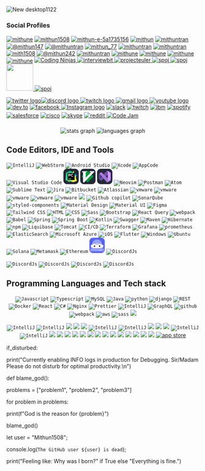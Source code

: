 

![New desktop1122](https://github.com/Mithun1508/Mithun1508/assets/93249038/f0c6381d-c40c-455e-ae25-087cbd53b180)






<h3 align="left">Social Profiles </h3>
<p align="left">
<a href="https://codepen.io/mithune" target="blank"><img align="center" src="https://upload.wikimedia.org/wikipedia/commons/thumb/3/32/CodePen_Logo.svg/330px-CodePen_Logo.svg.png" alt="mithune" height="30" width="40" /></a>
<a href="https://dev.to/mithun1508" target="blank"><img align="center" src="https://media.dev.to/cdn-cgi/image/quality=100/https://dev-to-uploads.s3.amazonaws.com/uploads/logos/resized_logo_UQww2soKuUsjaOGNB38o.png" alt="mithun1508" height="30" width="40" /></a>
<a href="https://www.linkedin.com/in/mithun-5a1735156/" target="blank"><img align="center" src="https://encrypted-tbn0.gstatic.com/images?q=tbn:ANd9GcRokEYt0yyh6uNDKL8uksVLlhZ35laKNQgZ9g&s" alt="mithun-e-5a1735156" height="30" width="40" /></a>
<a href="https://stackoverflow.com/users/20698323/mithun" target="blank"><img align="center" src="https://raw.githubusercontent.com/rahuldkjain/github-profile-readme-generator/master/src/images/icons/Social/stack-overflow.svg" alt="mithun" height="30" width="40" /></a>
<a href="https://codesandbox.com/mithuntran" target="blank"><img align="center" src="https://logotyp.us/file/codesandbox.svg" alt="mithuntran" height="50" width="50" /></a>
<a href="https://hashnode.com/@mithun147" target="blank"><img align="center" src="https://raw.githubusercontent.com/rahuldkjain/github-profile-readme-generator/master/src/images/icons/Social/hashnode.svg" alt="@mithun147" height="30" width="40" /></a>
<a href="https://medium.com/@mithuntran" target="blank"><img align="center" src="https://raw.githubusercontent.com/rahuldkjain/github-profile-readme-generator/master/src/images/icons/Social/medium.svg" alt="@mithuntran" height="30" width="40" /></a>
<a href="https://www.codechef.com/users/mithun_77" target="blank"><img align="center" src="https://cdn.jsdelivr.net/npm/simple-icons@3.1.0/icons/codechef.svg" alt="mithun_77" height="30" width="40" /></a>
<a href="https://www.hackerrank.com/mithuntran" target="blank"><img align="center" src="https://raw.githubusercontent.com/rahuldkjain/github-profile-readme-generator/master/src/images/icons/Social/hackerrank.svg" alt="mithuntran" height="30" width="40" /></a>
<a href="https://codeforces.com/profile/mithuntran" target="blank"><img align="center" src="https://raw.githubusercontent.com/rahuldkjain/github-profile-readme-generator/master/src/images/icons/Social/codeforces.svg" alt="mithuntran" height="30" width="40" /></a>
<a href="https://www.leetcode.com/mith1508" target="blank"><img align="center" src="https://leetcode.com/static/webpack_bundles/images/logo.c36eaf5e6.svg" alt="mith1508" height="30" width="40" /></a>
<a href="https://www.hackerearth.com/@mithun242" target="blank"><img align="center" src="https://www.hackerearth.com/recruit/homepage-files/assets/images/hackerEarth-logo.svg" alt="@mithun242" height="70" width="70" /></a>
<a href="https://auth.geeksforgeeks.org/user/mithuntran" target="blank"><img align="center" src="https://raw.githubusercontent.com/rahuldkjain/github-profile-readme-generator/master/src/images/icons/Social/geeks-for-geeks.svg" alt="mithuntran" height="30" width="40" /></a>
<a href="https://www.topcoder.com/members/mithune" target="blank"><img align="center" src="https://raw.githubusercontent.com/rahuldkjain/github-profile-readme-generator/master/src/images/icons/Social/topcoder.svg" alt="mithune" height="30" width="40" /></a>
<a href="https://www.techgig.com/codegladiators/dashboard" target="blank"><img align="center" src="https://www.techgig.com/files/contest_upload_files/tg-logo-banner-060723.png" alt="mithune" height="60" width="60" /></a>
<a href="https://coderbyte.com/profile/user0syp7ngu1" target="blank"><img align="center" src="https://coderbytestaticimages.s3.amazonaws.com/consumer-v2/nav/coderbyte_logo_digital_multi_light.png" alt="mithune" height="60" width="60" /></a>
<a href="https://app.codility.com/programmers/" target="blank"><img align="center" src="https://www.codility.com/wp-content/uploads/2020/03/On_light-png.webp" alt="mithune" height="60" width="60" /></a>
<a href="https://www.codingninjas.com/" target="_blank">
  <img src="https://files.codingninjas.in/new_cn_logo-29829.svg" alt="Coding Ninjas" alt="mithune" height="70" width="70" / />
</a>
<a href="https://www.interviewbit.com/profile/mithun_273/" target="_blank">
  <img src="https://assets.interviewbit.com/assets/ibpp/brand-5c6255a15a1b1307a1b8a2bf0bcb149b1ff9513ab2854c7d391b3faf5f33848f.svg.gz" alt="interviewbit" alt="mithune" height="70" width="70" / />
</a>
	
<a href="https://www.codewars.com/users/Mithun1508" target="_blank">
  <img src="https://www.codewars.com/packs/assets/logo.f607a0fb.svg" alt="projecteuler" alt="mithune" height="70" width="70" / />
</a>
<a href="https://www.spoj.com/" target="_blank">
  <img src="https://stx1.spoj.com/gfx/2015e.png" alt="spoj" height="70" width="70" / />
</a>

<a href="https://www.spoj.com/" target="_blank">
  <img src="https://www.mycplus.com/ezoimgfmt/cdn.mycplus.com/mycplus/wp-content/uploads/2011/02/challenge24-header.jpg?ezimgfmt=ng:webp/ngcb1" alt="spoj" height="70" width="70" / />
</a>
<a href="https://www.spoj.com/" target="_blank">
  <img src="https://www.mycplus.com/ezoimgfmt/cdn.mycplus.com/mycplus/wp-content/uploads/2011/02/The-International-Obfuscated-C-Code-Contest.png?ezimgfmt=ng:webp/ngcb1" height="70" width="70" / />
</a>
<a href="https://www.spoj.com/" target="_blank">
  <img src="https://ipsc.ksp.sk/static/ipsc.gif" alt="spoj" height="70" width="70" / />
</a>

<div align="left">
 <a href="https://x.com/mithuntran" target="blank"><img src="https://raw.githubusercontent.com/maurodesouza/profile-readme-generator/master/src/assets/icons/social/twitter/default.svg" width="52" height="40" alt="twitter logo"  /><img src="https://raw.githubusercontent.com/maurodesouza/profile-readme-generator/master/src/assets/icons/social/discord/default.svg" width="52" height="40" alt="discord logo"  />
  <a href="https://www.twitch.tv/mithun15 YT" target="blank"> <img src="https://img.shields.io/static/v1?message=Twitch&logo=twitch&label=&color=9146FF&logoColor=white&labelColor=&style=for-the-badge" height="35" alt="twitch logo"  />
  <img src="https://img.shields.io/static/v1?message=Gmail&logo=gmail&label=&color=D14836&logoColor=white&labelColor=&style=for-the-badge" height="35" alt="gmail logo"  />
 <a href="https://www.youtube.com/@Newusermithun" target="blank"><img src="https://raw.githubusercontent.com/maurodesouza/profile-readme-generator/master/src/assets/icons/social/youtube/default.svg" width="52" height="40" alt="youtube logo"  />
<a target="_blank" href="https://dev.to/Mithun1508" style="display: inline-block;"><img src="https://img.shields.io/badge/dev-to?style=for-the-badge&logo=dev-to&logoColor=white&color=black" alt="dev.to" /></a>
<a href="https://github.com/Mithun1508" target="_blank">
<a href="https://www.facebook.com/iamrishavanand" target="_blank">
<img src=https://img.shields.io/badge/facebook-%232E87FB.svg?&style=for-the-badge&logo=facebook&logoColor=white alt=facebook style="margin-bottom: 5px;" />
</a>
<a href="https://www.instagram.com" target="blank"><img src="https://upload.wikimedia.org/wikipedia/commons/a/a5/Instagram_icon.png" alt="Instagram logo" width="40" height="40" /></a>
<a target="_blank" href="https://slack.com" style="display: inline-block;"><img src="https://www.vectorlogo.zone/logos/slack/slack-icon.svg" alt="slack" width="42" height="42" /></a>
<a target="_blank" href="https://www.twitch.tv" style="display: inline-block;"><img src="https://www.vectorlogo.zone/logos/twitch/twitch-icon.svg" alt="twitch" width="42" height="42" /></a>
<a target="_blank" href="https://www.ibm.com" style="display: inline-block;"><img src="https://www.vectorlogo.zone/logos/ibm/ibm-icon.svg" alt="ibm" width="42" height="42" /></a>
<a target="_blank" href="https://www.spotify.com" style="display: inline-block;"><img src="https://www.vectorlogo.zone/logos/spotify/spotify-icon.svg" alt="spotify" width="42" height="42" /></a>
<a target="_blank" href="https://www.salesforce.com" style="display: inline-block;"><img src="https://www.vectorlogo.zone/logos/salesforce/salesforce-icon.svg" alt="salesforce" width="42" height="42" /></a>
<a target="_blank" href="https://www.cisco.com" style="display: inline-block;"><img src="https://www.vectorlogo.zone/logos/cisco/cisco-icon.svg" alt="cisco" width="42" height="42" /></a>
<a target="_blank" href="https://www.skype.com" style="display: inline-block;"><img src="https://www.vectorlogo.zone/logos/skype/skype-icon.svg" alt="skype" width="42" height="42" /></a>
<a href="https://www.reddit.com/" target="_blank">
  <img src="https://redditinc.com/hubfs/Reddit%20Inc/Brand/Reddit_Lockup_Logo.svg" alt="reddit" alt="skype" width="70" height="70"  />
</a>
<a href="https://developers.google.com/profile/u/111142552063927292402/dashboard" target="_blank">
  <img src="https://upload.wikimedia.org/wikipedia/commons/thumb/8/89/Google_Code_Jam_logo.png/330px-Google_Code_Jam_logo.png" alt="Code Jam"  width="100" height="100"  />
</a>

<br/>  


   


###

<div align="center">
  <img src="https://github-readme-stats.vercel.app/api?username=Mithun1508&hide_title=false&hide_rank=false&show_icons=true&include_all_commits=true&count_private=true&disable_animations=false&theme=dracula&locale=en&hide_border=false&order=1" height="150" alt="stats graph"  />
  <img src="https://github-readme-stats.vercel.app/api/top-langs?username=Mithun1508&locale=en&hide_title=false&layout=compact&card_width=320&langs_count=5&theme=dracula&hide_border=false&order=2" height="150" alt="languages graph"  />
</div>

###

## Code Editors, IDE and Tools
<code><img width="50" src="https://user-images.githubusercontent.com/25181517/192108890-200809d1-439c-4e23-90d3-b090cf9a4eea.png" alt="IntelliJ" title="IntelliJ"/></code>
	<code><img width="40" src="https://user-images.githubusercontent.com/25181517/192108893-b1eed3c7-b2c4-4e1c-9e9f-c7e83637b33d.png" alt="WebStorm" title="WebStorm"/></code>
	<code><img width="40" src="https://user-images.githubusercontent.com/25181517/192108895-20dc3343-43e3-4a54-a90e-13a4abbc57b9.png" alt="Android Studio" title="Android Studio"/></code>
 <code><img width="40" src="https://user-images.githubusercontent.com/25181517/186711578-bf30cb30-40b7-4b45-95a5-bdf837c372e7.png" alt="Xcode" title="Xcode"/></code>
 <code><img width="40" src="https://user-images.githubusercontent.com/25181517/186711571-ad08f891-085a-4dad-b4d9-95310b3c8ad9.png" alt="AppCode" title="AppCode"/></code>
  <code><img width="40" src="https://user-images.githubusercontent.com/25181517/192108891-d86b6220-e232-423a-bf5f-90903e6887c3.png" alt="Visual Studio Code" title="Sublime Text"/></code>
  <code><img width="40" src="https://github.com/tandpfun/skill-icons/blob/main/icons/PyCharm-Dark.svg" alt="Pycharm" title="Sublime Text"/></code>
 <code><img width="40" src="https://github.com/tandpfun/skill-icons/blob/main/icons/VIM-Dark.svg" alt="Vim" title="VIM"/></code>
 <code><img width="40" src="https://github.com/tandpfun/skill-icons/blob/main/icons/VisualStudio-Dark.svg" alt="Vim" title="visual sudio"/></code>
 <code><img width="40" src="https://github-production-user-asset-6210df.s3.amazonaws.com/136815194/258326081-b113a23c-5c04-45aa-819c-bd04e8ac2a37.png" alt="Neovim" title="Neovim"/></code>
 <code><img width="40" src="https://user-images.githubusercontent.com/25181517/192109061-e138ca71-337c-4019-8d42-4792fdaa7128.png" alt="Postman" title="Sublime Text"/></code>
<code><img width="40" src="https://user-images.githubusercontent.com/25181517/190887571-ddd87d6e-77f8-41e7-b755-9b6d68e4fab7.png" alt="Atom" title="Atom"/></code>
<code><img width="40" src="https://user-images.githubusercontent.com/25181517/190887576-6653f877-8439-4521-82f3-403086ead892.png" alt="Sublime Text" title="Sublime Text"/></code>
<code><img width="40" src="https://user-images.githubusercontent.com/25181517/183912952-83784e94-629d-4c34-a961-ae2ae795b662.png" alt="Jira" title="Jira"/></code>
 <code><img width="40" src="https://user-images.githubusercontent.com/25181517/192108375-268c35e6-ab26-44b2-88bf-e3121a4e5083.png" alt="Bitbucket" title="Bitbucket"/></code>
 <code><img width="90" src="https://images.ctfassets.net/8j5aqoy0ts8s/3V650c91OiNdKFEHshpKMs/759fe6983e0f99bb2f8e11f0cffa024c/atlassian-blue-logo.png" alt="Atlassian" title="Bitbucket"/></code>
 <code><img width="70" src="https://www.vmware.com/media/blt8c9a8aaca0ffd4ac/blt5a3e185aed7848a3/65fac63dd3267616e27e7051/vmware-logo-grey.svg" alt="vmware" title="vmware "/></code>
  <code><img width="70" src="https://encrypted-tbn0.gstatic.com/images?q=tbn:ANd9GcTMPSGT7TQVbqk0A4Fn_vfYzaXzvWL4jJdJkg&s" alt="vmware" title="vmware "/></code>
   <code><img width="70" src="https://upload.wikimedia.org/wikipedia/en/thumb/9/9c/Mir_company_logo_with_text.tiff/lossless-page1-330px-Mir_company_logo_with_text.tiff.png" alt="vmware" title="vmware "/></code>
    <code><img width="70" src="https://logowik.com/content/uploads/images/drawio7441.logowik.com.webp" alt="vmware" title="vmware "/></code>
 <code><img width="70" src="https://mocki.io/mocki.svg" alt="vmware" title="vmware "/></code>
<code><img width="70" src="https://dbeaver.io/wp-content/uploads/2015/09/beaver-head.png"/></code>
 <code><img width="70" src="https://encrypted-tbn0.gstatic.com/images?q=tbn:ANd9GcRyHufB3egdfSUSc93jD0Ylu76gptzSKh9GYA&s" alt="Github copilot" title="Copilot "/></code>
<code><img width="40" src="https://user-images.githubusercontent.com/25181517/184146221-671413cb-b1ae-47db-a232-b37c99281516.png" alt="SonarQube" title="SonarQube"/></code>
<code><img width="40" src="https://github.com/marwin1991/profile-technology-icons/assets/25181517/2a36d1f6-2198-4726-89ac-2148ce46a69a" alt="styled-components" title="styled-components"/></code>
<code><img width="40" src="https://user-images.githubusercontent.com/25181517/189716058-71f74b6f-5936-40b5-92e3-00381e35ccb9.png" alt="Material Design" title="Material Design"/></code>
<code><img width="40" src="https://user-images.githubusercontent.com/25181517/189716630-fe6c084c-6c66-43af-aa49-64c8aea4a5c2.png" alt="Material UI" title="Material UI"/></code>
 <code><img width="40" src="https://user-images.githubusercontent.com/25181517/189715289-df3ee512-6eca-463f-a0f4-c10d94a06b2f.png" alt="Figma" title="Figma"/></code>
 <code><img width="40" src="https://user-images.githubusercontent.com/25181517/202896760-337261ed-ee92-4979-84c4-d4b829c7355d.png" alt="Tailwind CSS" title="Tailwind CSS"/></code>
  <code><img width="40" src="https://user-images.githubusercontent.com/25181517/192158954-f88b5814-d510-4564-b285-dff7d6400dad.png" alt="HTML" title="Bootstrap"/></code>
   <code><img width="40" src="https://user-images.githubusercontent.com/25181517/183898674-75a4a1b1-f960-4ea9-abcb-637170a00a75.png" alt="CSS" title="Bootstrap"/></code>
   <code><img width="40" src="https://user-images.githubusercontent.com/25181517/192158956-48192682-23d5-4bfc-9dfb-6511ade346bc.png" alt="Sass" title="Bootstrap"/></code>
 <code><img width="40" src="https://user-images.githubusercontent.com/25181517/183898054-b3d693d4-dafb-4808-a509-bab54cf5de34.png" alt="Bootstrap" title="Bootstrap"/></code>
<code><img width="40" src="https://github.com/user-attachments/assets/a3e40bf1-82d5-4907-b3bd-10d2eb4b00f5" alt="React Query" title="React Query"/></code>
<code><img width="40" src="https://user-images.githubusercontent.com/25181517/187955008-981340e6-b4cc-441b-80cf-7a5e94d29e7e.png" alt="webpack" title="webpack"/></code>
<code><img width="40" src="https://github.com/marwin1991/profile-technology-icons/assets/136815194/ecd443af-ebba-4af8-a46e-1bf64d863b5b" alt="Babel" title="Babel"/></code>
<code><img width="40" src="https://user-images.githubusercontent.com/25181517/117201470-f6d56780-adec-11eb-8f7c-e70e376cfd07.png" alt="Spring" title="Spring"/></code>
<code><img width="40" src="https://user-images.githubusercontent.com/25181517/183891303-41f257f8-6b3d-487c-aa56-c497b880d0fb.png" alt="Spring Boot" title="Spring Boot"/></code>
 <code><img width="40" src="https://user-images.githubusercontent.com/25181517/185062810-7ee0c3d2-17f2-4a98-9d8a-a9576947692b.png" alt="Kotlin" title="Kotlin"/></code>
 <code><img width="40" src="https://user-images.githubusercontent.com/25181517/186711335-a3729606-5a78-4496-9a36-06efcc74f800.png" alt="Swagger" title="Swagger"/></code>
<code><img width="40" src="https://user-images.githubusercontent.com/25181517/117207242-07d5a700-adf4-11eb-975e-be04e62b984b.png" alt="Maven" title="Maven"/></code>
<code><img width="40" src="https://user-images.githubusercontent.com/25181517/117207493-49665200-adf4-11eb-808e-a9c0fcc2a0a0.png" alt="Hibernate" title="Hibernate"/></code>
 <code><img width="40" src="https://user-images.githubusercontent.com/25181517/121401671-49102800-c959-11eb-9f6f-74d49a5e1774.png" alt="npm" title="npm"/></code>
 <code><img width="40" src="https://user-images.githubusercontent.com/25181517/183891673-32824908-bc5d-44f8-8f72-f0415822404a.png" alt="Liquibase" title="Liquibase"/></code>
 <code><img width="40" src="https://user-images.githubusercontent.com/25181517/183894676-137319b5-1364-4b6a-ba4f-e9fc94ddc4aa.png" alt="Tomcat" title="Tomcat"/></code>
<code><img width="40" src="https://user-images.githubusercontent.com/25181517/183868728-b2e11072-00a5-47e2-8a4e-4ebbb2b8c554.png" alt="CI/CD" title="CI/CD"/></code>
<code><img width="40" src="https://user-images.githubusercontent.com/25181517/183345121-36788a6e-5462-424a-be67-af1ebeda79a2.png" alt="Terraform" title="Terraform"/></code>
 <code><img width="40" src="https://user-images.githubusercontent.com/25181517/182534075-4962068b-4407-46c2-ac67-ddcb86af30cc.png" title="Grafana"/></code>
<code><img width="40" src="https://user-images.githubusercontent.com/25181517/182534182-c510199a-7a4d-4084-96e3-e3db2251bbce.png" title="prometheus"/></code>
<code><img width="40" src="https://user-images.githubusercontent.com/25181517/183569191-f32cdf03-673f-4ae3-809b-3a8b376bb8a2.png" title="ElasticSearch"/></code>
<code><img width="40" src="https://user-images.githubusercontent.com/25181517/183911544-95ad6ba7-09bf-4040-ac44-0adafedb9616.png" alt="Microsoft Azure" title="Microsoft Azure"/></code>
<code><img width="40" src="https://user-images.githubusercontent.com/25181517/121406611-a8246b80-c95e-11eb-9b11-b771486377f6.png" alt="iOS" title="iOS"/></code>
<code><img width="40" src="https://user-images.githubusercontent.com/25181517/186150365-da1eccce-6201-487c-8649-45e9e99435fd.png" alt="Flutter" title="Flutter"/></code>
<code><img width="40" src="https://user-images.githubusercontent.com/25181517/186884150-05e9ff6d-340e-4802-9533-2c3f02363ee3.png" alt="Windows" title="Windows"/></code>
<code><img width="40" src="https://user-images.githubusercontent.com/25181517/186884153-99edc188-e4aa-4c84-91b0-e2df260ebc33.png" alt="Ubuntu" title="Ubuntu"/></code>
<code><img width="40" src="https://github.com/user-attachments/assets/d8e14a10-6937-458d-b884-21ee40b0dd04" alt="Solana" title="Solana"/></code>
<code><img width="40" src="https://github.com/user-attachments/assets/4ebe4430-a141-4fc5-9ddd-dc5b439177b6" alt="Metamask" title="Metamask"/></code>
<code><img width="40" src="https://github.com/user-attachments/assets/eb979871-1d57-4ea7-b8af-bfb1165a2979" alt="Ethereum" title="Ethereum"/></code>
<code><img width="40" src="https://github.com/tandpfun/skill-icons/blob/main/icons/DiscordBots.svg" alt="DiscordBot" title="DiscordBot"/></code>
<code><img width="40" src="https://github.com/tandpfun/skill-icons/blob/main/icons/DiscordJS-Dark.svg" alt="DiscordJs" title="DiscordJs"/></code>

<code><img width="40" src="https://download.logo.wine/logo/Confluence_(software)/Confluence_(software)-Logo.wine.png" alt="DiscordJs" title="DiscordJs"/></code>
<code><img width="40" src="https://www.logo.wine/a/logo/PlayStation/PlayStation-Logo.wine.svg" alt="DiscordJs" title="Playstation"/></code>
<code><img width="40" src="https://i.pcmag.com/imagery/reviews/01RiFnood1oFGiIBEog0PFu-11.fit_scale.size_1028x578.v1569472221.jpg 
" alt="DiscordJs" title="DiscordJs"/></code>
<code><img width="40" src="https://upload.wikimedia.org/wikipedia/commons/thumb/f/f9/Cisco_Webex_logo_-_Brandlogos.net.svg/330px-Cisco_Webex_logo_-_Brandlogos.net.svg.png" alt="DiscordJs" title="ciscowebex"/></code>

</code>

</div>

## Programming Languages and Tech stack
<div align="center">

<code><img width="50" src="https://camo.githubusercontent.com/9f44b299b7e1173e15c41a2bb04863ca5e78c81ab947283d3b6f6475871b8f60/68747470733a2f2f74656368737461636b2d67656e657261746f722e76657263656c2e6170702f6a732d69636f6e2e737667" title="Javascript"/></code>
<code><img width="50" src="https://camo.githubusercontent.com/dd2c84af43a6c56860d910c605d51d058a28213431a42e422dcb6a62ab53d14a/68747470733a2f2f74656368737461636b2d67656e657261746f722e76657263656c2e6170702f74732d69636f6e2e737667" title="Typescript"/></code>
<code><img width="50" src="https://camo.githubusercontent.com/3ed284d0ecd9fcccabf0711e2cad6bbec412e417bcfb1da25502a1ed9adbaf78/68747470733a2f2f74656368737461636b2d67656e657261746f722e76657263656c2e6170702f6d7973716c2d69636f6e2e737667" title="MySQL"/></code>
<code><img width="50" src="https://camo.githubusercontent.com/a8c24c0c69005509721bcfa06b7818b2a732447e11f1a36c8cbda6937e533cd3/68747470733a2f2f74656368737461636b2d67656e657261746f722e76657263656c2e6170702f6a6176612d69636f6e2e737667" title="Java"/></code>
<code><img width="50" src="https://camo.githubusercontent.com/740b035ed7f2f9a189b337373e57b98f8c3d61d2fbbb7d7872a6563646a20abc/68747470733a2f2f74656368737461636b2d67656e657261746f722e76657263656c2e6170702f707974686f6e2d69636f6e2e737667" title="python"/></code>
<code><img width="50" src="https://camo.githubusercontent.com/e65f8a131aec32c8038012cbd89c65dbce110c66227bef4bf0b0e23ffe0f3ad8/68747470733a2f2f74656368737461636b2d67656e657261746f722e76657263656c2e6170702f646a616e676f2d69636f6e2e737667" title="django"/></code>
<code><img width="50" src="https://camo.githubusercontent.com/baded9c49142c6eba68bc067e0d4b7c06db95b2b359eb048ff2112ff08686f06/68747470733a2f2f74656368737461636b2d67656e657261746f722e76657263656c2e6170702f726573746170692d69636f6e2e737667" title="REST"/></code>
<code><img width="50" src="https://camo.githubusercontent.com/5d9a8b3aaadd99a6f9e997446bd9c553e131cc3e2fd2585ea0f38a452661521e/68747470733a2f2f74656368737461636b2d67656e657261746f722e76657263656c2e6170702f646f636b65722d69636f6e2e737667"  title="Docker"/></code>
<code><img width="50" src="https://camo.githubusercontent.com/0fcf9befefc83e207ed36bdeb3ac4f6c99132571ddb0f44e7a6ac872b0723352/68747470733a2f2f74656368737461636b2d67656e657261746f722e76657263656c2e6170702f72656163742d69636f6e2e737667" title="React"/></code>
<code><img width="50" src="https://camo.githubusercontent.com/65598dcd8613baf19c902a37fb42c6f41af5787a9e3cb6a1a8278b6f012360d6/68747470733a2f2f74656368737461636b2d67656e657261746f722e76657263656c2e6170702f6373686172702d69636f6e2e737667" title="C#"/></code>
<code><img width="50" src="https://camo.githubusercontent.com/159aae90050b6b888b22f5ec6febecf9932083e71837b55fb39fb7ed490056af/68747470733a2f2f74656368737461636b2d67656e657261746f722e76657263656c2e6170702f6e67696e782d69636f6e2e737667" title="Nginx"/></code>
<code><img width="50" src="https://camo.githubusercontent.com/4a95d31496a4911b9db7710776577cf7ec2158d2813511eb9862e38654de1e3b/68747470733a2f2f74656368737461636b2d67656e657261746f722e76657263656c2e6170702f70726574746965722d69636f6e2e737667" title="Prettier"/></code>
<code><img width="50" src="https://camo.githubusercontent.com/67bff4aa0dd5025bd4b1047ae04dd9af0d3aeaccf1ce4d6959e09d219b3ec1c4/68747470733a2f2f74656368737461636b2d67656e657261746f722e76657263656c2e6170702f65736c696e742d69636f6e2e737667" title="IntelliJ"/></code>
<code><img width="50" src="https://camo.githubusercontent.com/c8febfb8556fc408c7cd38960c25da203bf0a1368e78fa9ff4bc20be0f82e3c9/68747470733a2f2f74656368737461636b2d67656e657261746f722e76657263656c2e6170702f6772617068716c2d69636f6e2e737667" title="GraphQL"/></code>
<code><img width="50" src="https://camo.githubusercontent.com/5f4b9172a9838699a85ea70bd685703967435a46a36adca723eba29b945e2ae8/68747470733a2f2f74656368737461636b2d67656e657261746f722e76657263656c2e6170702f6769746875622d69636f6e2e737667" title="github"/></code>
<code><img width="50" src="https://camo.githubusercontent.com/e52377a97dc875c099eeb0244bef3bd07eab9bc7c29f6730dbeff15e6e6e3a57/68747470733a2f2f74656368737461636b2d67656e657261746f722e76657263656c2e6170702f7765627061636b2d69636f6e2e737667" title="webpack"/></code>
<code><img width="50" src="https://camo.githubusercontent.com/20b33b0b25d74051a9f13690b5b6fa39c0365cf36632aad937b073c3b6c87a68/68747470733a2f2f74656368737461636b2d67656e657261746f722e76657263656c2e6170702f6177732d69636f6e2e737667" title="aws"/></code>
<code><img width="50" src="https://camo.githubusercontent.com/6d97626a83a6b403636542a254cf6bfc0fe03af0e7780d2144c8bf2d5f9cdfcf/68747470733a2f2f74656368737461636b2d67656e657261746f722e76657263656c2e6170702f736173732d69636f6e2e737667" title="sass"/></code>
<code><img width="50" src="https://camo.githubusercontent.com/fcf09dd63c359081e2b2f5fac08291f3100fe99782f5ae819bd2f77e50a5720e/68747470733a2f2f74656368737461636b2d67656e657261746f722e76657263656c2e6170702f73746f7279626f6f6b2d69636f6e2e737667"/></code>


</div>

<div align="center">

<code><img width="100" src="https://img.shields.io/badge/Codecov-F01F7A?style=for-the-badge&logo=Codecov&logoColor=white" alt="IntelliJ" title="IntelliJ"/></code>
<code><img width="100" src="https://img.shields.io/badge/GitHub_Actions-2088FF?style=for-the-badge&logo=github-actions&logoColor=white" title="IntelliJ"/></code>
<code><img width="100" src="https://img.shields.io/badge/Bitcoin-000000?style=for-the-badge&logo=bitcoin&logoColor=white"/></code>
<code><img width="100" src="https://img.shields.io/badge/chainlink-375BD2?style=for-the-badge&logo=chainlink&logoColor=white"/></code>
<code><img width="100" src="https://img.shields.io/badge/Databricks-FF3621?style=for-the-badge&logo=Databricks&logoColor=white"/></code>
<code><img width="70" src="https://img.shields.io/badge/web3%20js-F16822?style=for-the-badge&logo=web3.js&logoColor=white" title="IntelliJ"/></code>
<code><img width="100" src="https://img.shields.io/badge/HackTheBox-111927?style=for-the-badge&logo=Hack%20The%20Box&logoColor=9FEF00" alt="IntelliJ" title="IntelliJ"/></code>
<code><img width="70" src="https://img.shields.io/badge/Hyper-000000?style=for-the-badge&logo=hyper&logoColor=white"/></code>
<code><img width="100" src="https://img.shields.io/badge/VirtualBox-21416b?style=for-the-badge&logo=VirtualBox&logoColor=white"/></code>
<code><img width="70" src="https://img.shields.io/badge/VMware-231f20?style=for-the-badge&logo=VMware&logoColor=white"/></code>
<code><img width="70" src="https://img.shields.io/badge/CISCO-1BA0D7?style=for-the-badge&logo=cisco&logoColor=white" title="IntelliJ"/></code>
<code><img width="100" src="https://img.shields.io/badge/Red%20Hat-EE0000?style=for-the-badge&logo=redhat&logoColor=white" title="IntelliJ"/></code>
<code><img width="100" src="https://img.shields.io/badge/Windows_11-0078d4?style=for-the-badge&logo=windows-11&logoColor=white"/></code>
<code><img width="100" src="https://img.shields.io/badge/Azure_DevOps-0078D7?style=for-the-badge&logo=azure-devops&logoColor=white"/></code>
<code><img width="100" src="https://img.shields.io/badge/Azure_Functions-0062AD?style=for-the-badge&logo=azure-functions&logoColor=white"/></code>
<code><img width="100" src="https://img.shields.io/badge/Google_Play-414141?style=for-the-badge&logo=google-play&logoColor=white"/></code>
<code><img width="100" src="https://img.shields.io/badge/App_Store-0D96F6?style=for-the-badge&logo=app-store&logoColor=white"/></code>
<code><img width="100" src="https://img.shields.io/badge/GitHub%20Pages-222222?style=for-the-badge&logo=GitHub%20Pages&logoColor=white"/></code>
<code><img width="70" src="https://img.shields.io/badge/replit-667881?style=for-the-badge&logo=replit&logoColor=white"/></code>
<code><img width="100" src="https://img.shields.io/badge/Firefox_Browser-FF7139?style=for-the-badge&logo=Firefox-Browser&logoColor=white"/></code>
<code><img width="100" src="https://img.shields.io/badge/Google_chrome-4285F4?style=for-the-badge&logo=Google-chrome&logoColor=white"/></code>
<code><img width="100" src="https://img.shields.io/badge/GNU%20Bash-4EAA25?style=for-the-badge&logo=GNU%20Bash&logoColor=white"/></code>
<code><img width="100" src="https://img.shields.io/badge/langchain-1C3C3C?style=for-the-badge&logo=langchain&logoColor=white"/></code>
<code><img width="100" src="https://img.shields.io/badge/ChatGPT-00A67E?style=for-the-badge&logo=openai&logoColor=white"/></code>
<code><img width="100" src="https://img.shields.io/badge/OpenAI-412991?style=for-the-badge&logo=openai&logoColor=white"/></code>
<code><img width="70" src="https://img.shields.io/badge/LLM-FF6F00?style=for-the-badge&logo=ai&logoColor=white"/></code>
<a target="_blank" href="https://www.apple.com/app-store/" style="display: inline-block;"><img src="https://www.vectorlogo.zone/logos/apple_appstore/apple_appstore-icon.svg" alt="app store" width="42" height="42" /></a>

</div>




if_disturbed:
 
  print("Currently enabling INFO logs in production for Debugging. Sir/Madam Please do not disturb for optimal productivity.\n")


def blame_god():

 problems = ["problem1", "problem2", "problem3"]
 
 for problem in problems:
 
 print(f"God is the reason for {problem}")

blame_god()

let user = "Mithun1508";

console.log(`The GitHub user ${user} is dead`);

print("Feeling like: Why was I born?" if True else "Everything is fine.")


